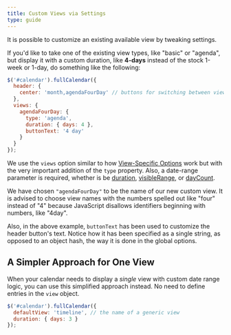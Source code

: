 ```yaml
---
title: Custom Views via Settings
type: guide
---
```


It is possible to customize an existing available view by tweaking settings.

If you'd like to take one of the existing view types, like "basic" or "agenda", but display it with a custom duration, like **4-days** instead of the stock 1-week or 1-day, do something like the following:

```js
$('#calendar').fullCalendar({
  header: {
    center: 'month,agendaFourDay' // buttons for switching between views
  },
  views: {
    agendaFourDay: {
      type: 'agenda',
      duration: { days: 4 },
      buttonText: '4 day'
    }
  }
});
```

We use the `views` option similar to how [View-Specific Options](view-specific-options) work but with the very important addition of the `type` property. Also, a date-range parameter is required, whether is be [duration](duration), [visibleRange](visibleRange), or [dayCount](dayCount).

We have chosen `"agendaFourDay"` to be the name of our new custom view. It is advised to choose view names with the numbers spelled out like "four" instead of "4" because JavaScript disallows identifiers beginning with numbers, like "4day".

Also, in the above example, `buttonText` has been used to customize the header button's text. Notice how it has been specified as a single string, as opposed to an object hash, the way it is done in the global options.


## A Simpler Approach for One View

When your calendar needs to display a *single* view with custom date range logic, you can use this simplified approach instead. No need to define entries in the `view` object.

```js
$('#calendar').fullCalendar({
  defaultView: 'timeline', // the name of a generic view
  duration: { days: 3 }
});
```
